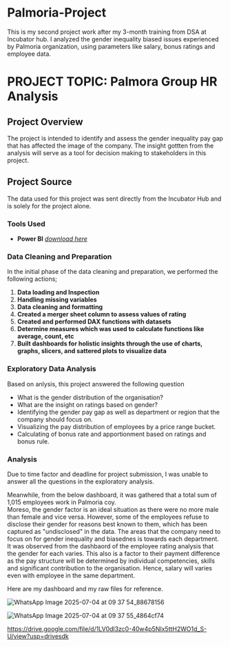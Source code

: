 # Palmoria-Project
This is my second project work after my 3-month training from DSA at Incubator hub. I analyzed the gender inequality biased issues experienced by Palmoria organization, using parameters like salary, bonus ratings and employee data.

# PROJECT TOPIC: Palmora Group HR Analysis

## Project Overview
The project is intended to identify and assess the gender inequality pay gap that has affected the image of the company. The insight gottten from the analysis will serve as a tool for decision making to stakeholders in this project.

## Project Source
The data used for this project was sent directly from the Incubator Hub and is solely for the project alone.

### Tools Used
- **Power BI** *[download here](https://www.microsoft.com/en-us/download/details.aspx?id=58494)*

### Data Cleaning and Preparation
In the initial phase of the data cleaning and preparation, we performed the following actions;
1. **Data loading and Inspection**
2. **Handling missing variables**
3. **Data cleaning and formatting**
4. **Created a merger sheet column to assess values of rating**
5. **Created and performed DAX functions with datasets**
6. **Determine measures which was used to calculate functions like average, count, etc**
7. **Built dashboards for holistic insights through the use of charts, graphs, slicers, and sattered plots to visualize data**

### Exploratory Data Analysis
Based on anlysis, this project answered the following question 
- What is the gender distribution of the organisation?
- What are the insight on ratings based on gender?
- Identifying the gender pay gap as well as department or region that the company should focus on.
- Visualizing the pay distribution of employees by a price range bucket.
- Calculating of bonus rate and apportionment based on ratings and bonus rule.

### Analysis
Due to time factor and deadline for project submission, I was unable to answer all the questions in the exploratory analysis.

Meanwhile, from the below dashboard, it was gathered that a total sum of 1,015 employees work in Palmoria coy.  
Moreso, the gender factor is an ideal situation as there were no more male than female and vice versa. However, some of the employees refuse to disclose their gender for reasons best known to them, which has been captured as "undisclosed" in the data.
The areas that the company need to focus on for gender inequality and biasednes is towards each department. It was observed from the dashbaord of the employee rating analysis that the gender for each varies. This also is a factor to their payment difference as the pay structure will be determined by individual competencies, skills and significant contribution to the organisation. Hence, salary will varies even with employee in the same department.

Here are my dashboard and my raw files for reference.

![WhatsApp Image 2025-07-04 at 09 37 54_88678156](https://github.com/user-attachments/assets/11afdacc-a5a5-4141-b903-cdf24e6a49f7)

![WhatsApp Image 2025-07-04 at 09 37 55_4864cf74](https://github.com/user-attachments/assets/3cda7f64-70d8-45ee-8ecf-85647065b47f)

https://drive.google.com/file/d/1LV0dl3zc0-40w4p5NIx5ttH2WO1d_S-U/view?usp=drivesdk




